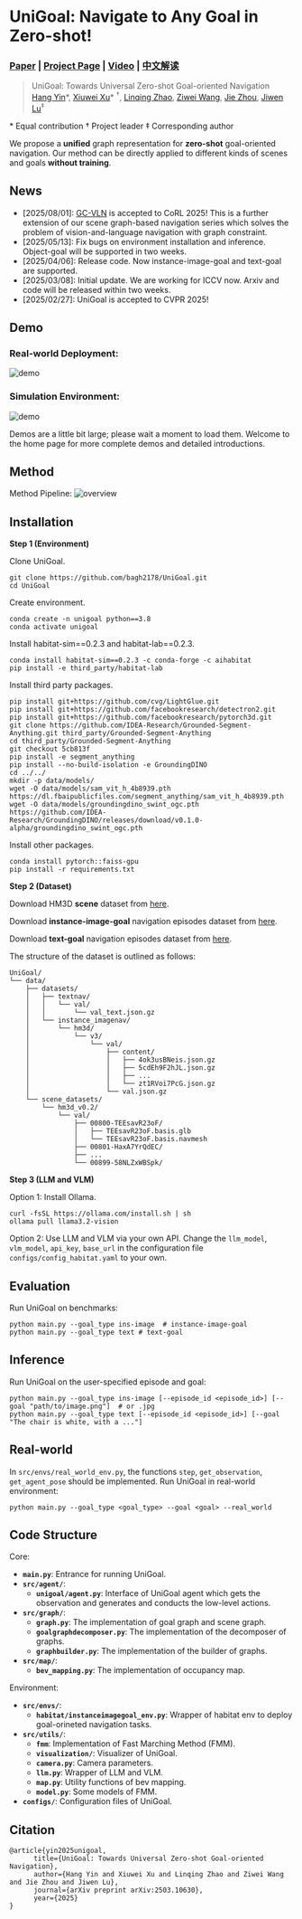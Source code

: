 # UniGoal: Navigate to Any Goal in Zero-shot!
### [Paper](https://arxiv.org/abs/2503.10630) | [Project Page](https://bagh2178.github.io/UniGoal/) | [Video](https://cloud.tsinghua.edu.cn/f/d929f1c073d44ba39d91/?dl=1) | [中文解读](https://zhuanlan.zhihu.com/p/30973430092)

> UniGoal: Towards Universal Zero-shot Goal-oriented Navigation  
> [Hang Yin](https://bagh2178.github.io/)*, [Xiuwei Xu](https://xuxw98.github.io/)\* $^\dagger$, [Linqing Zhao](https://lqzhao.github.io/), [Ziwei Wang](https://ziweiwangthu.github.io/), [Jie Zhou](https://scholar.google.com/citations?user=6a79aPwAAAAJ&hl=en&authuser=1), [Jiwen Lu](http://ivg.au.tsinghua.edu.cn/Jiwen_Lu/)$^\ddagger$  

\* Equal contribution $\dagger$ Project leader $\ddagger$ Corresponding author

We propose a <b>unified</b> graph representation for <b>zero-shot</b> goal-oriented navigation. Our method can be directly applied to different kinds of scenes and goals <b>without training</b>.

## News
- [2025/08/01]: [GC-VLN](https://bagh2178.github.io/GC-VLN/) is accepted to CoRL 2025! This is a further extension of our scene graph-based navigation series which solves the problem of vision-and-language navigation with graph constraint.
- [2025/05/13]: Fix bugs on environment installation and inference. Object-goal will be supported in two weeks.
- [2025/04/06]: Release code. Now instance-image-goal and text-goal are supported.
- [2025/03/08]: Initial update. We are working for ICCV now. Arxiv and code will be released within two weeks.
- [2025/02/27]: UniGoal is accepted to CVPR 2025!

## Demo
### Real-world Deployment:
![demo](./assets/demo_real.gif)

### Simulation Environment:
![demo](./assets/demo_sim.gif)

Demos are a little bit large; please wait a moment to load them. Welcome to the home page for more complete demos and detailed introductions.

## Method 

Method Pipeline:
![overview](./assets/pipeline.png)

## Installation

**Step 1 (Environment)**

Clone UniGoal.
```
git clone https://github.com/bagh2178/UniGoal.git
cd UniGoal
```

Create environment.
```
conda create -n unigoal python==3.8
conda activate unigoal
```

Install habitat-sim==0.2.3 and habitat-lab==0.2.3.
```
conda install habitat-sim==0.2.3 -c conda-forge -c aihabitat
pip install -e third_party/habitat-lab
```

Install third party packages.
```
pip install git+https://github.com/cvg/LightGlue.git
pip install git+https://github.com/facebookresearch/detectron2.git
pip install git+https://github.com/facebookresearch/pytorch3d.git
git clone https://github.com/IDEA-Research/Grounded-Segment-Anything.git third_party/Grounded-Segment-Anything
cd third_party/Grounded-Segment-Anything
git checkout 5cb813f
pip install -e segment_anything
pip install --no-build-isolation -e GroundingDINO
cd ../../
mkdir -p data/models/
wget -O data/models/sam_vit_h_4b8939.pth https://dl.fbaipublicfiles.com/segment_anything/sam_vit_h_4b8939.pth
wget -O data/models/groundingdino_swint_ogc.pth https://github.com/IDEA-Research/GroundingDINO/releases/download/v0.1.0-alpha/groundingdino_swint_ogc.pth
```

Install other packages.
```
conda install pytorch::faiss-gpu
pip install -r requirements.txt
```

**Step 2 (Dataset)**

Download HM3D **scene** dataset from [here](https://api.matterport.com/resources/habitat/hm3d-val-habitat-v0.2.tar).

Download **instance-image-goal** navigation episodes dataset from [here](https://dl.fbaipublicfiles.com/habitat/data/datasets/imagenav/hm3d/v3/instance_imagenav_hm3d_v3.zip).

Download **text-goal** navigation episodes dataset from [here](https://drive.google.com/uc?export=download&id=1KNdv6isX1FDZi4KCVPiECYDxijg9cZ3L).

The structure of the dataset is outlined as follows:
```
UniGoal/
└── data/
    ├── datasets/
    │   ├── textnav/
    │   │   └── val/
    │   │       └── val_text.json.gz
    │   └── instance_imagenav/
    │       └── hm3d/
    │           └── v3/
    │               └── val/
    │                   ├── content/
    │                   │   ├── 4ok3usBNeis.json.gz
    │                   │   ├── 5cdEh9F2hJL.json.gz
    │                   │   ├── ...
    │                   │   └── zt1RVoi7PcG.json.gz
    │                   └── val.json.gz
    └── scene_datasets/
        └── hm3d_v0.2/
            └── val/
                ├── 00800-TEEsavR23oF/
                │   ├── TEEsavR23oF.basis.glb
                │   └── TEEsavR23oF.basis.navmesh
                ├── 00801-HaxA7YrQdEC/
                ├── ...
                └── 00899-58NLZxWBSpk/
```

**Step 3 (LLM and VLM)**

Option 1: Install Ollama.
```
curl -fsSL https://ollama.com/install.sh | sh
ollama pull llama3.2-vision
```

Option 2: Use LLM and VLM via your own API. Change the `llm_model`, `vlm_model`, `api_key`, `base_url` in the configuration file `configs/config_habitat.yaml` to your own.

## Evaluation

Run UniGoal on benchmarks:
```
python main.py --goal_type ins-image  # instance-image-goal
python main.py --goal_type text # text-goal
```

## Inference

Run UniGoal on the user-specified episode and goal:
```
python main.py --goal_type ins-image [--episode_id <episode_id>] [--goal "path/to/image.png"]  # or .jpg
python main.py --goal_type text [--episode_id <episode_id>] [--goal "The chair is white, with a ..."]
```

## Real-world

In `src/envs/real_world_env.py`, the functions `step`, `get_observation`, `get_agent_pose` should be implemented.
Run UniGoal in real-world environment:
```
python main.py --goal_type <goal_type> --goal <goal> --real_world
```

## Code Structure

Core:

- **`main.py`**: Entrance for running UniGoal.
- **`src/agent/`**:
  - **`unigoal/agent.py`**: Interface of UniGoal agent which gets the observation and generates and conducts the low-level actions.
- **`src/graph/`**:
  - **`graph.py`**: The implementation of goal graph and scene graph.
  - **`goalgraphdecomposer.py`**: The implementation of the decomposer of graphs.
  - **`graphbuilder.py`**: The implementation of the builder of graphs.
- **`src/map/`**:
  - **`bev_mapping.py`**: The implementation of occupancy map.

Environment:

- **`src/envs/`**:
  - **`habitat/instanceimagegoal_env.py`**: Wrapper of habitat env to deploy goal-orineted navigation tasks.
- **`src/utils/`**:
  - **`fmm`**: Implementation of Fast Marching Method (FMM).
  - **`visualization/`**: Visualizer of UniGoal.
  - **`camera.py`**: Camera parameters.
  - **`llm.py`**: Wrapper of LLM and VLM.
  - **`map.py`**: Utility functions of bev mapping.
  - **`model.py`**: Some models of FMM.
- **`configs/`**: Configuration files of UniGoal.

## Citation
```
@article{yin2025unigoal, 
      title={UniGoal: Towards Universal Zero-shot Goal-oriented Navigation}, 
      author={Hang Yin and Xiuwei Xu and Linqing Zhao and Ziwei Wang and Jie Zhou and Jiwen Lu},
      journal={arXiv preprint arXiv:2503.10630},
      year={2025}
}
```
